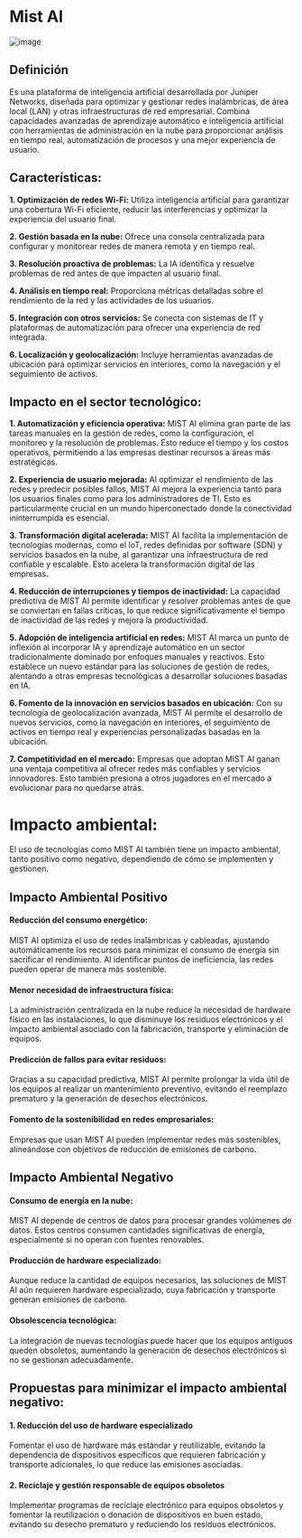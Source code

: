 # Mist AI
![image](https://github.com/user-attachments/assets/8b84ba3c-93a0-4304-8d20-5b5c2a516494)

## Definición
Es una plataforma de inteligencia artificial desarrollada por Juniper Networks, diseñada para optimizar y gestionar redes inalámbricas, de área local (LAN) y otras infraestructuras de red empresarial. Combina capacidades avanzadas de aprendizaje automático e inteligencia artificial con herramientas de administración en la nube para proporcionar análisis en tiempo real, automatización de procesos y una mejor experiencia de usuario.

## Características:
**1. Optimización de redes Wi-Fi:**
Utiliza inteligencia artificial para garantizar una cobertura Wi-Fi eficiente, reducir las interferencias y optimizar la experiencia del usuario final.

**2. Gestión basada en la nube:**
Ofrece una consola centralizada para configurar y monitorear redes de manera remota y en tiempo real.

**3. Resolución proactiva de problemas:**
La IA identifica y resuelve problemas de red antes de que impacten al usuario final.

**4. Análisis en tiempo real:**
Proporciona métricas detalladas sobre el rendimiento de la red y las actividades de los usuarios.

**5. Integración con otros servicios:**
Se conecta con sistemas de IT y plataformas de automatización para ofrecer una experiencia de red integrada.

**6. Localización y geolocalización:**
Incluye herramientas avanzadas de ubicación para optimizar servicios en interiores, como la navegación y el seguimiento de activos.

## Impacto en el sector tecnológico:
**1. Automatización y eficiencia operativa:**
MIST AI elimina gran parte de las tareas manuales en la gestión de redes, como la configuración, el monitoreo y la resolución de problemas. Esto reduce el tiempo y los costos operativos, permitiendo a las empresas destinar recursos a áreas más estratégicas.

**2. Experiencia de usuario mejorada:**
Al optimizar el rendimiento de las redes y predecir posibles fallos, MIST AI mejora la experiencia tanto para los usuarios finales como para los administradores de TI. Esto es particularmente crucial en un mundo hiperconectado donde la conectividad ininterrumpida es esencial. 

**3. Transformación digital acelerada:**
MIST AI facilita la implementación de tecnologías modernas, como el IoT, redes definidas por software (SDN) y servicios basados en la nube, al garantizar una infraestructura de red confiable y escalable. Esto acelera la transformación digital de las empresas. 

**4. Reducción de interrupciones y tiempos de inactividad:**
La capacidad predictiva de MIST AI permite identificar y resolver problemas antes de que se conviertan en fallas críticas, lo que reduce significativamente el tiempo de inactividad de las redes y mejora la productividad.

**5. Adopción de inteligencia artificial en redes:**
MIST AI marca un punto de inflexión al incorporar IA y aprendizaje automático en un sector tradicionalmente dominado por enfoques manuales y reactivos. Esto establece un nuevo estándar para las soluciones de gestión de redes, alentando a otras empresas tecnológicas a desarrollar soluciones basadas en IA.

**6. Fomento de la innovación en servicios basados en ubicación:**
Con su tecnología de geolocalización avanzada, MIST AI permite el desarrollo de nuevos servicios, como la navegación en interiores, el seguimiento de activos en tiempo real y experiencias personalizadas basadas en la ubicación.

**7. Competitividad en el mercado:**
Empresas que adoptan MIST AI ganan una ventaja competitiva al ofrecer redes más confiables y servicios innovadores. Esto también presiona a otros jugadores en el mercado a evolucionar para no quedarse atrás.

# Impacto ambiental:

El uso de tecnologías como MIST AI también tiene un impacto ambiental, tanto positivo como negativo, dependiendo de cómo se implementen y gestionen.

## Impacto Ambiental Positivo
#### Reducción del consumo energético:

MIST AI optimiza el uso de redes inalámbricas y cableadas, ajustando automáticamente los recursos para minimizar el consumo de energía sin sacrificar el rendimiento.
Al identificar puntos de ineficiencia, las redes pueden operar de manera más sostenible.

#### Menor necesidad de infraestructura física:
La administración centralizada en la nube reduce la necesidad de hardware físico en las instalaciones, lo que disminuye los residuos electrónicos y el impacto ambiental asociado con la fabricación, transporte y eliminación de equipos.

#### Predicción de fallos para evitar residuos:
Gracias a su capacidad predictiva, MIST AI permite prolongar la vida útil de los equipos al realizar un mantenimiento preventivo, evitando el reemplazo prematuro y la generación de desechos electrónicos.

#### Fomento de la sostenibilidad en redes empresariales:
Empresas que usan MIST AI pueden implementar redes más sostenibles, alineándose con objetivos de reducción de emisiones de carbono.

## Impacto Ambiental Negativo
#### Consumo de energía en la nube:
MIST AI depende de centros de datos para procesar grandes volúmenes de datos. Estos centros consumen cantidades significativas de energía, especialmente si no operan con fuentes renovables.

#### Producción de hardware especializado:
Aunque reduce la cantidad de equipos necesarios, las soluciones de MIST AI aún requieren hardware especializado, cuya fabricación y transporte generan emisiones de carbono.

#### Obsolescencia tecnológica:
La integración de nuevas tecnologías puede hacer que los equipos antiguos queden obsoletos, aumentando la generación de desechos electrónicos si no se gestionan adecuadamente.

## Propuestas para minimizar el impacto ambiental negativo:
#### 1. Reducción del uso de hardware especializado
Fomentar el uso de hardware más estándar y reutilizable, evitando la dependencia de dispositivos específicos que requieren fabricación y transporte adicionales, lo que reduce las emisiones asociadas.

#### 2. Reciclaje y gestión responsable de equipos obsoletos
Implementar programas de reciclaje electrónico para equipos obsoletos y fomentar la reutilización o donación de dispositivos en buen estado, evitando su desecho prematuro y reduciendo los residuos electrónicos.
